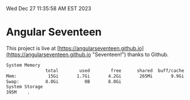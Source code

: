 Wed Dec 27 11:35:58 AM EST 2023

# Angular Seventeen


This project is live at [https://angularseventeen.github.io](https://angularseventeen.github.io "Seventeen!") thanks to Github.

```bash
System Memory
               total        used        free      shared  buff/cache   available
Mem:            15Gi       1.7Gi       4.2Gi       265Mi       9.9Gi        13Gi
Swap:          8.0Gi          0B       8.0Gi
System Storage
395M	.
